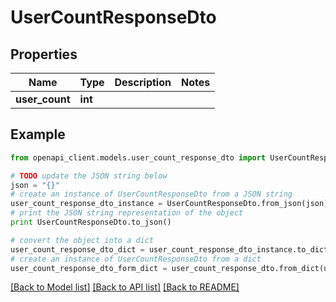 # UserCountResponseDto


## Properties
Name | Type | Description | Notes
------------ | ------------- | ------------- | -------------
**user_count** | **int** |  | 

## Example

```python
from openapi_client.models.user_count_response_dto import UserCountResponseDto

# TODO update the JSON string below
json = "{}"
# create an instance of UserCountResponseDto from a JSON string
user_count_response_dto_instance = UserCountResponseDto.from_json(json)
# print the JSON string representation of the object
print UserCountResponseDto.to_json()

# convert the object into a dict
user_count_response_dto_dict = user_count_response_dto_instance.to_dict()
# create an instance of UserCountResponseDto from a dict
user_count_response_dto_form_dict = user_count_response_dto.from_dict(user_count_response_dto_dict)
```
[[Back to Model list]](../README.md#documentation-for-models) [[Back to API list]](../README.md#documentation-for-api-endpoints) [[Back to README]](../README.md)


